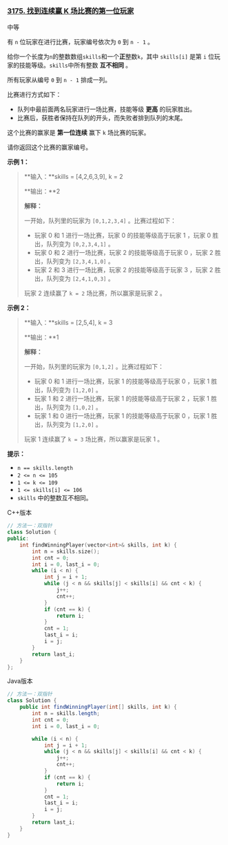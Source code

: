 ### [3175. 找到连续赢 K 场比赛的第一位玩家](https://leetcode.cn/problems/find-the-first-player-to-win-k-games-in-a-row/)

中等

有 `n` 位玩家在进行比赛，玩家编号依次为 `0` 到 `n - 1` 。

给你一个长度为`n`的整数数组`skills`和一个**正**整数`k`，其中 `skills[i]` 是第 `i` 位玩家的技能等级。`skills`中所有整数 **互不相同** 。

所有玩家从编号 `0` 到 `n - 1` 排成一列。

比赛进行方式如下：

- 队列中最前面两名玩家进行一场比赛，技能等级 **更高** 的玩家胜出。
- 比赛后，获胜者保持在队列的开头，而失败者排到队列的末尾。

这个比赛的赢家是 **第一位连续** 赢下 `k` 场比赛的玩家。

请你返回这个比赛的赢家编号。

**示例 1：**

> **输入：**skills = [4,2,6,3,9], k = 2
>
> **输出：**2
>
> **解释：**
>
> 一开始，队列里的玩家为 `[0,1,2,3,4]` 。比赛过程如下：
>
> - 玩家 0 和 1 进行一场比赛，玩家 0 的技能等级高于玩家 1 ，玩家 0 胜出，队列变为 `[0,2,3,4,1]` 。
> - 玩家 0 和 2 进行一场比赛，玩家 2 的技能等级高于玩家 0 ，玩家 2 胜出，队列变为 `[2,3,4,1,0]` 。
> - 玩家 2 和 3 进行一场比赛，玩家 2 的技能等级高于玩家 3 ，玩家 2 胜出，队列变为 `[2,4,1,0,3]` 。
>
> 玩家 2 连续赢了 `k = 2` 场比赛，所以赢家是玩家 2 。

**示例 2：**

> **输入：**skills = [2,5,4], k = 3
>
> **输出：**1
>
> **解释：**
>
> 一开始，队列里的玩家为 `[0,1,2]` 。比赛过程如下：
>
> - 玩家 0 和 1 进行一场比赛，玩家 1 的技能等级高于玩家 0 ，玩家 1 胜出，队列变为 `[1,2,0]` 。
> - 玩家 1 和 2 进行一场比赛，玩家 1 的技能等级高于玩家 2 ，玩家 1 胜出，队列变为 `[1,0,2]` 。
> - 玩家 1 和 0 进行一场比赛，玩家 1 的技能等级高于玩家 0 ，玩家 1 胜出，队列变为 `[1,2,0]` 。
>
> 玩家 1 连续赢了 `k = 3` 场比赛，所以赢家是玩家 1 。

**提示：**

- `n == skills.length`
- `2 <= n <= 105`
- `1 <= k <= 109`
- `1 <= skills[i] <= 106`
- `skills` 中的整数互不相同。

C++版本

```c++
// 方法一：双指针
class Solution {
public:
    int findWinningPlayer(vector<int>& skills, int k) {
        int n = skills.size();
        int cnt = 0;
        int i = 0, last_i = 0;
        while (i < n) {
            int j = i + 1; 
            while (j < n && skills[j] < skills[i] && cnt < k) {
                j++;
                cnt++;
            }
            if (cnt == k) {
                return i;
            }
            cnt = 1;
            last_i = i;
            i = j;
        }
        return last_i;
    }
};
```

Java版本

```java
// 方法一：双指针
class Solution {
    public int findWinningPlayer(int[] skills, int k) {
        int n = skills.length;
        int cnt = 0;
        int i = 0, last_i = 0;

        while (i < n) {
            int j = i + 1; 
            while (j < n && skills[j] < skills[i] && cnt < k) {
                j++;
                cnt++;
            }
            if (cnt == k) {
                return i;
            }
            cnt = 1;
            last_i = i;
            i = j;
        }
        return last_i;
    }
}
```

